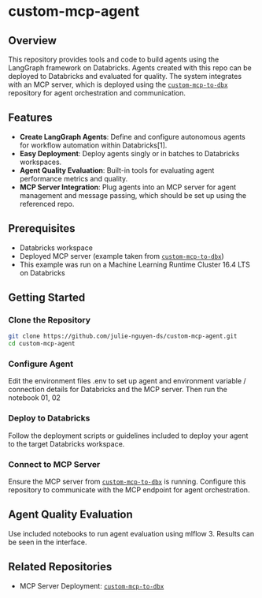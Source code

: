 # custom-mcp-agent

## Overview
This repository provides tools and code to build agents using the LangGraph framework on Databricks. Agents created with this repo can be deployed to Databricks and evaluated for quality. 
The system integrates with an MCP server, which is deployed using the [`custom-mcp-to-dbx`](https://github.com/julie-nguyen-ds/custom-mcp-to-dbx) repository for agent orchestration and communication.

## Features
- **Create LangGraph Agents**: Define and configure autonomous agents for workflow automation within Databricks[1].
- **Easy Deployment**: Deploy agents singly or in batches to Databricks workspaces.
- **Agent Quality Evaluation**: Built-in tools for evaluating agent performance metrics and quality.
- **MCP Server Integration**: Plug agents into an MCP server for agent management and message passing, which should be set up using the referenced repo.

## Prerequisites
- Databricks workspace
- Deployed MCP server (example taken from [`custom-mcp-to-dbx`](https://github.com/julie-nguyen-ds/custom-mcp-to-dbx))
- This example was run on a Machine Learning Runtime Cluster 16.4 LTS on Databricks

## Getting Started

### Clone the Repository
```sh
git clone https://github.com/julie-nguyen-ds/custom-mcp-agent.git
cd custom-mcp-agent
```

### Configure Agent 
Edit the environment files .env to set up agent and environment variable / connection details for Databricks and the MCP server.
Then run the notebook 01, 02 
### Deploy to Databricks
Follow the deployment scripts or guidelines included to deploy your agent to the target Databricks workspace.

### Connect to MCP Server
Ensure the MCP server from [`custom-mcp-to-dbx`](https://github.com/julie-nguyen-ds/custom-mcp-to-dbx) is running. Configure this repository to communicate with the MCP endpoint for agent orchestration.

## Agent Quality Evaluation
Use included notebooks to run agent evaluation using mlflow 3. Results can be seen in the interface.

## Related Repositories

- MCP Server Deployment: [`custom-mcp-to-dbx`](https://github.com/julie-nguyen-ds/custom-mcp-to-dbx)
